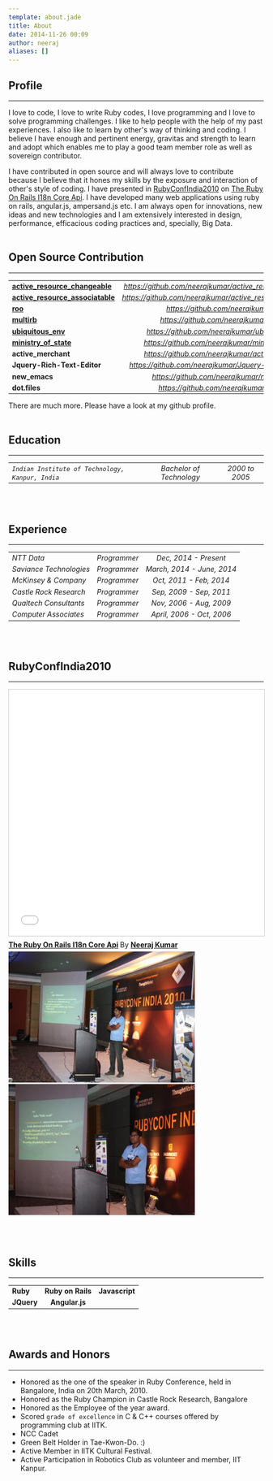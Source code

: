 ```yaml
---
template: about.jade
title: About
date: 2014-11-26 00:09
author: neeraj
aliases: []
---
```

  
## Profile
---
I love to code, I love to write Ruby codes, I love programming and I love to solve programming challenges. I like to help people with the help of my past experiences. I also like to learn by other's way of thinking and coding. I believe I have enough and pertinent energy, gravitas and strength to learn and adopt which enables me to play a good team member role as well as sovereign contributor. 

I have contributed in open source and will always love to contribute because I believe that it hones my skills by the exposure and interaction of other's style of coding. I have presented in [RubyConfIndia2010](http://rubyconfindia.org/2010/) on [The Ruby On Rails I18n Core Api](http://www.slideshare.net/neerajkumar09/the-ruby-on-rails-i18n-core-api). I have developed many web applications using ruby on rails, angular.js, ampersand.js etc. I am always open for innovations, new ideas and new technologies and I am extensively interested in design, performance, efficacious coding practices and, specially, Big Data. 
<br/><br/>
## Open Source Contribution
---
|                                                 |                |
|:------------------------------------------------|:--------------:|
|[**active_resource_changeable**](https://rubygems.org/gems/active_resource_changeable) | *https://github.com/neerajkumar/active_resource_changeable* |
|[**active_resource_associatable**](https://rubygems.org/gems/active_resource_associatable) | *https://github.com/neerajkumar/active_resource_associatable* |
|[**roo**](https://rubygems.org/gems/roo) | *https://github.com/neerajkumar/roo* |
|[**multirb**](https://rubygems.org/gems/multirb) | *https://github.com/neerajkumar/multirb* |
|[**ubiquitous_env**](https://rubygems.org/gems/ubiquitous_env) | *https://github.com/neerajkumar/ubiquitous_env* |
|[**ministry_of_state**](https://rubygems.org/gems/ministry_of_state) | *https://github.com/neerajkumar/ministry_of_state* |
|**active_merchant** | *https://github.com/neerajkumar/active_merchant* |
|**Jquery-Rich-Text-Editor** | *https://github.com/neerajkumar/Jquery-Rich-Text-Editor* |
|**new_emacs** | *https://github.com/neerajkumar/new_emacs* |
|**dot.files** | *https://github.com/neerajkumar/dot.files* |

There are much more. Please have a look at my github profile.
<br/><br/>
## Education
---
|                                                  |                          |                |
|:------------------------------------------------|:------------------------:|:--------------:|
|*`Indian Institute of Technology, Kanpur, India`* | *Bachelor of Technology* | *2000 to 2005* |
<br/><br/>
## Experience
---
|                                                  |                          |                |
|:------------------------------------------------|:------------------------:|:--------------:|
|*NTT Data* | *Programmer* | *Dec, 2014 - Present* |
|*Saviance Technologies* | *Programmer* | *March, 2014 - June, 2014* |
|*McKinsey & Company* | *Programmer* | *Oct, 2011 - Feb, 2014* |
|*Castle Rock Research* | *Programmer* | *Sep, 2009 - Sep, 2011* |
|*Qualtech Consultants* | *Programmer* | *Nov, 2006 - Aug, 2009* |
|*Computer Associates* | *Programmer* | *April, 2006 - Oct, 2006* |
<br/><br/>

## RubyConfIndia2010
---
<iframe src="//www.slideshare.net/slideshow/embed_code/key/2FDxZKT7nzhVd7" width="595" height="485" frameborder="0" marginwidth="0" marginheight="0" scrolling="no" style="border:1px solid #CCC; border-width:1px; margin-bottom:5px; max-width: 100%;" allowfullscreen> </iframe> <div style="margin-bottom:5px"> <strong> <a href="//www.slideshare.net/neerajkumar09/the-ruby-on-rails-i18n-core-api" title="The Ruby On Rails I18n Core Api" target="_blank">The Ruby On Rails I18n Core Api</a> </strong> By <strong><a target="_blank" href="//www.slideshare.net/neerajkumar09">Neeraj Kumar</a></strong> </div>
<img src="/assets/images/IMG_3344.JPG" alt="RubyConfIndia2010-01" width="368" height="258">
<img src="/assets/images/IMG_3345.JPG" alt="RubyConfIndia2010-02" width="368" height="258">

<br/><br/>
## Skills
---
|                                                  |                          |                |
|:------------------------------------------------|:------------------------:|:--------------:|
|**Ruby** | **Ruby on Rails** | **Javascript** |
|**JQuery** | **Angular.js** | 
<br/><br/>
## Awards and Honors
---
* Honored as the one of the speaker in Ruby Conference, held in Bangalore, India on 20th March, 2010. 
* Honored as the Ruby Champion in Castle Rock Research, Bangalore
* Honored as the Employee of the year award.
* Scored ```grade of excellence``` in C & C++ courses offered by programming club at IITK. 
* NCC Cadet
* Green Belt Holder in Tae-Kwon-Do. :)
* Active Member in IITK Cultural Festival.
* Active Participation in Robotics Club as volunteer and member, IIT Kanpur.
<br/><br/>
